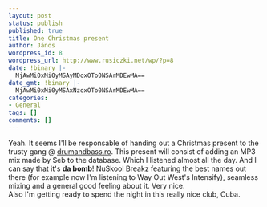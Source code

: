 ```yaml
---
layout: post
status: publish
published: true
title: One Christmas present
author: János
wordpress_id: 8
wordpress_url: http://www.rusiczki.net/wp/?p=8
date: !binary |-
  MjAwMi0xMi0yMSAyMDoxOTo0NSArMDEwMA==
date_gmt: !binary |-
  MjAwMi0xMi0yMSAxNzoxOTo0NSArMDEwMA==
categories:
- General
tags: []
comments: []
---
```

<p>Yeah. It seems I'll be responsable of handing out a Christmas present to the trusty gang @ <a href="http://www.drumandbass.ro" title="The Infamous Future Breakbeat Selectah">drumandbass.ro</a>. This present will consist of adding an MP3 mix made by Seb to the database. Which I listened almost all the day. And I can say that it's <b>da bomb</b>! NuSkool Breakz featuring the best names out there (for example now I'm listening to Way Out West's Intensify), seamless mixing and a general good feeling about it. Very nice.<br />
Also I'm getting ready to spend the night in this really nice club, Cuba.</p>
